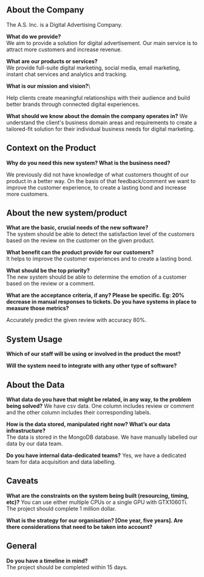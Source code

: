 ## About the Company

The A.S. Inc. is a Digital Advertising Company. 

**What do we provide?**\
We aim to provide a solution for digital advertisement. Our main service is to attract more customers and increase revenue.

**What are our products or services?**\
We provide full-suite digital marketing, social media, email marketing, instant chat services and analytics and tracking.

**What is our mission and vision?**\

Help clients create meaningful relationships with their audience and build better brands through connected digital experiences.

**What should we know about the domain the company operates in?**
We understand the client's business domain areas and requirements to create a tailored-fit solution for their individual business needs for digital marketing.

## Context on the Product

**Why do you need this new system? What is the business need?**

We previously did not have knowledge of what customers thought of our product in a better way. On the basis of that feedback/comment we want to improve the customer experience, to create a lasting bond and increase more customers.


## About the new system/product

**What are the basic, crucial needs of the new software?**\
The system should be able to detect the satisfaction level of the customers based on the review on the customer on the given product.

**What benefit can the product provide for our customers?**\
It helps to improve the customer experiences and to create a lasting bond.

**What should be the top priority?**\
The new system should be able to determine the emotion of a customer based on the review or a comment.


**What are the acceptance criteria, if any? Please be specific. Eg: 20% decrease in manual responses to tickets. Do you have systems in place to measure those metrics?**

Accurately predict the given review with accuracy 80%.

## System Usage

**Which of our staff will be using or involved in the product the most?**

**Will the system need to integrate with any other type of software?**

## About the Data

**What data do you have that might be related, in any way, to the problem being solved?**
We have csv data. One column includes review or comment and the other column includes their corresponding labels.

**How is the data stored, manipulated right now? What’s our data infrastructure?**\
The data is stored in the MongoDB database. We have manually labelled our data by our data team.

**Do you have internal data-dedicated teams?**
Yes, we have a dedicated team for data acquisition and data labelling.


## Caveats

**What are the constraints on the system being built (resourcing, timing, etc)?**
You can use either multiple CPUs or a single GPU with GTX1060Ti. The project should complete 1 million dollar.

**What is the strategy for our organisation? [One year, five years]. Are there considerations that need to be taken into account?**

## General

**Do you have a timeline in mind?**\
The project should be completed within 15 days.